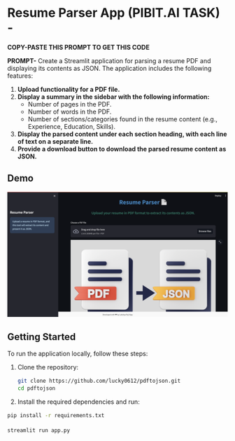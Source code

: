 # Resume Parser App (PIBIT.AI TASK) - 

**COPY-PASTE THIS PROMPT TO GET THIS CODE**

**PROMPT-** Create a Streamlit application for parsing a resume PDF and displaying its contents as JSON. The application includes the following features:

1. **Upload functionality for a PDF file.**
2. **Display a summary in the sidebar with the following information:**
   - Number of pages in the PDF.
   - Number of words in the PDF.
   - Number of sections/categories found in the resume content (e.g., Experience, Education, Skills).
3. **Display the parsed content under each section heading, with each line of text on a separate line.**
4. **Provide a download button to download the parsed resume content as JSON.**
   
## Demo

![Demo](./demo.png)

## Getting Started

To run the application locally, follow these steps:

1. Clone the repository:

   ```bash
   git clone https://github.com/lucky0612/pdftojson.git
   cd pdftojson  

2.	Install the required dependencies and run:
   
   ```bash
   pip install -r requirements.txt

   streamlit run app.py
   


